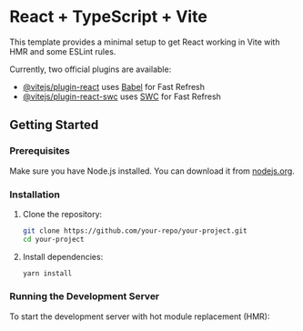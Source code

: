 # React + TypeScript + Vite

This template provides a minimal setup to get React working in Vite with HMR and some ESLint rules.

Currently, two official plugins are available:

- [@vitejs/plugin-react](https://github.com/vitejs/vite-plugin-react/blob/main/packages/plugin-react/README.md) uses [Babel](https://babeljs.io/) for Fast Refresh
- [@vitejs/plugin-react-swc](https://github.com/vitejs/vite-plugin-react-swc) uses [SWC](https://swc.rs/) for Fast Refresh

## Getting Started

### Prerequisites

Make sure you have Node.js installed. You can download it from [nodejs.org](https://nodejs.org/).

### Installation

1. Clone the repository:

   ```sh
   git clone https://github.com/your-repo/your-project.git
   cd your-project
   ```

2. Install dependencies:

   ```sh
   yarn install
   ```

### Running the Development Server

To start the development server with hot module replacement (HMR):
